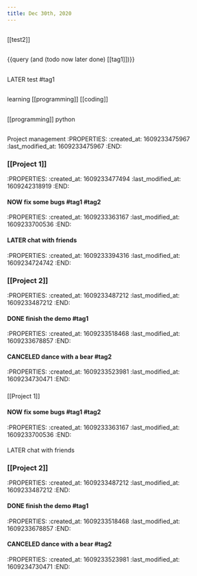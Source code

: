 ```yaml
---
title: Dec 30th, 2020
---
```


##
[[test2]]
##
{{query (and (todo now later done) [[tag1]])}}
##
##
LATER test #tag1
##
##
learning [[programming]] [[coding]]
##
[[programming]] python
##
##
Project management
:PROPERTIES:
:created_at: 1609233475967
:last_modified_at: 1609233475967
:END:
### [[Project 1]]
:PROPERTIES:
:created_at: 1609233477494
:last_modified_at: 1609242318919
:END:
#### NOW fix some bugs #tag1 #tag2
:PROPERTIES:
:created_at: 1609233363167
:last_modified_at: 1609233700536
:END:
#### LATER chat with friends
:PROPERTIES:
:created_at: 1609233394316
:last_modified_at: 1609234724742
:END:
### [[Project 2]]
:PROPERTIES:
:created_at: 1609233487212
:last_modified_at: 1609233487212
:END:
#### DONE finish the demo #tag1
:PROPERTIES:
:created_at: 1609233518468
:last_modified_at: 1609233678857
:END:
#### CANCELED dance with a bear #tag2
:PROPERTIES:
:created_at: 1609233523981
:last_modified_at: 1609234730471
:END:
###
[[Project 1]]
#### NOW fix some bugs #tag1 #tag2
:PROPERTIES:
:created_at: 1609233363167
:last_modified_at: 1609233700536
:END:
####
LATER chat with friends
### [[Project 2]]
:PROPERTIES:
:created_at: 1609233487212
:last_modified_at: 1609233487212
:END:
#### DONE finish the demo #tag1
:PROPERTIES:
:created_at: 1609233518468
:last_modified_at: 1609233678857
:END:
#### CANCELED dance with a bear #tag2
:PROPERTIES:
:created_at: 1609233523981
:last_modified_at: 1609234730471
:END:
##
